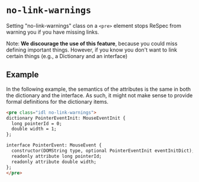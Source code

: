 # `no-link-warnings`

Setting "no-link-warnings" class on a `<pre>` element stops ReSpec from warning you if you have missing links.

Note: **We discourage the use of this feature**, because you could miss defining important things. However, if you know you don't want to link certain things (e.g., a Dictionary and an interface)

## Example

In the following example, the semantics of the attributes is the same in both the dictionary and the interface. As such, it might not make sense to provide formal definitions for the dictionary items.

```html
<pre class="idl no-link-warnings">
dictionary PointerEventInit: MouseEventInit {
  long pointerId = 0;
  double width = 1;
};

interface PointerEvent: MouseEvent {
  constructor(DOMString type, optional PointerEventInit eventInitDict);
  readonly attribute long pointerId;
  readonly attribute double width;
};
</pre>
```
